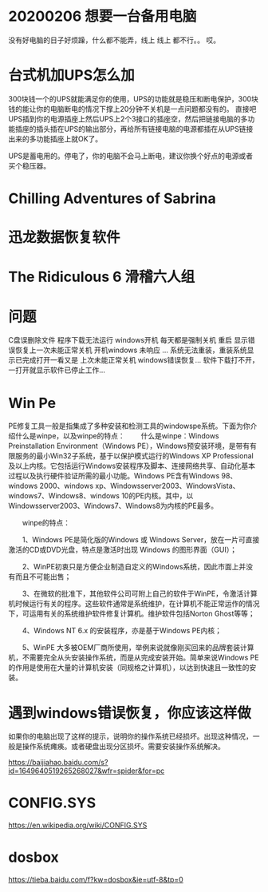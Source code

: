 
# 20200206 想要一台备用电脑

没有好电脑的日子好烦躁，什么都不能弄，线上 线上 都不行。。 哎。

# 台式机加UPS怎么加

300块钱一个的UPS就能满足你的使用，UPS的功能就是稳压和断电保护，300块钱的能让你的电脑断电的情况下撑上20分钟不关机是一点问题都没有的。 直接吧UPS插到你的电源插座上然后UPS上2个3接口的插座空，然后把链接电脑的多功能插座的插头插在UPS的输出部分，再给所有链接电脑的电源都插在从UPS链接出来的多功能插座上就OK了。

UPS是蓄电用的。停电了，你的电脑不会马上断电，建议你换个好点的电源或者买个稳压器。


# Chilling Adventures of Sabrina

# 迅龙数据恢复软件

# The Ridiculous 6  滑稽六人组

# 问题

C盘误删除文件 程序下载无法运行 windows开机  每天都是强制关机 重启  显示错误恢复上一次未能正常关机   开机windows 未响应 ...   系统无法重装，重装系统显示已完成打开一看又是 上次未能正常关机 windows错误恢复...  软件下载打不开，一打开就显示软件已停止工作...

# Win Pe

PE修复工具一般是指集成了多种安装和检测工具的windowspe系统。下面为你介绍什么是winpe，以及winpe的特点：
　　什么是winpe：Windows Preinstallation Environment（Windows PE），Windows预安装环境，是带有有限服务的最小Win32子系统，基于以保护模式运行的Windows XP Professional及以上内核。它包括运行Windows安装程序及脚本、连接网络共享、自动化基本过程以及执行硬件验证所需的最小功能。Windows PE含有Windows 98、windows 2000、windows xp、Windowsserver2003、WindowsVista、windows7、Windows8、windows 10的PE内核。其中，以Windowsserver2003、Windows7、Windows8为内核的PE最多。

　　winpe的特点：

　　1、Windows PE是简化版的Windows 或 Windows Server，放在一片可直接激活的CD或DVD光盘，特点是激活时出现 Windows 的图形界面（GUI）；

　　2、WinPE初衷只是方便企业制造自定义的Windows系统，因此市面上并没有而且不可能出售；

　　3、在微软的批准下，其他软件公司可附上自己的软件于WinPE，令激活计算机时候运行有关的程序。这些软件通常是系统维护，在计算机不能正常运作的情况下，可运用有关的系统维护软件修复计算机。维护软件包括Norton Ghost等等；

　　4、Windows NT 6.x 的安装程序，亦是基于Windows PE内核；

　　5、WinPE 大多被OEM厂商所使用，举例来说就像刚买回来的品牌套装计算机，不需要完全从头安装操作系统，而是从完成安装开始。简单来说Windows PE的作用是使用在大量的计算机安装（同规格之计算机），以达到快速且一致性的安装。
  
  

# 遇到windows错误恢复，你应该这样做

如果你的电脑出现了这样的提示，说明你的操作系统已经损坏。出现这种情况，一般是操作系统瘫痪。或者硬盘出现分区损坏。需要安装操作系统解决。

https://baijiahao.baidu.com/s?id=1649640519265268027&wfr=spider&for=pc


# CONFIG.SYS

https://en.wikipedia.org/wiki/CONFIG.SYS 


# dosbox

https://tieba.baidu.com/f?kw=dosbox&ie=utf-8&tp=0 
